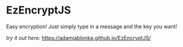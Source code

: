 # EzEncryptJS
Easy encryption! Just simply type in a message and the key you want!

*try it out here:* https://adamjablonka.github.io/EzEncryptJS/
